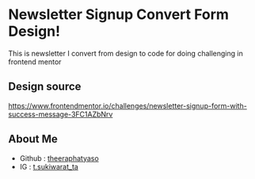 # Newsletter Signup Convert Form Design!

This is newsletter I convert from design to code for doing challenging in frontend mentor

## Design source

https://www.frontendmentor.io/challenges/newsletter-signup-form-with-success-message-3FC1AZbNrv

## About Me

- Github : [theeraphatyaso](https://github.com/theeraphatyaso)
- IG : [t.sukiwarat_ta](https://www.instagram.com/t.sukiwarat_ta/)